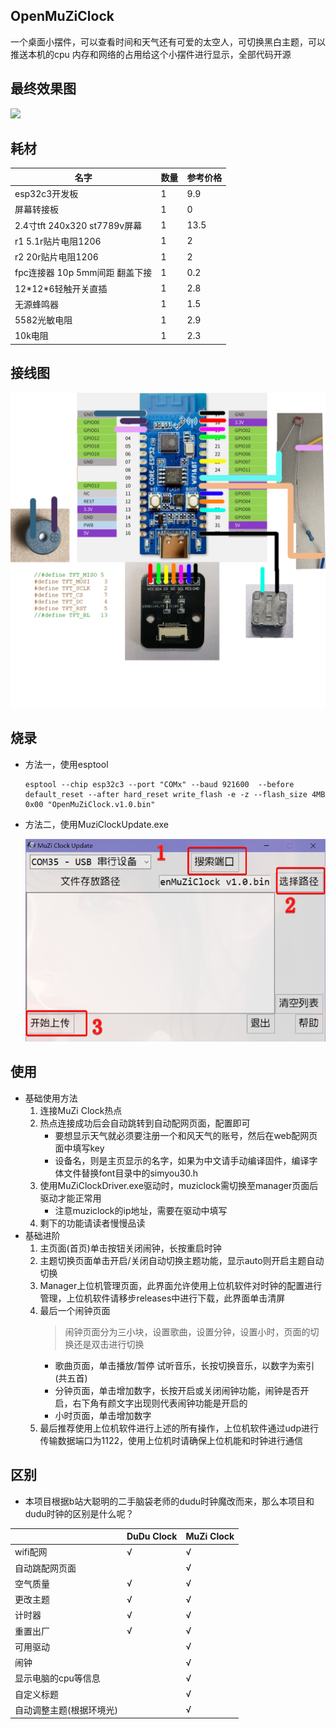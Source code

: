 ## OpenMuZiClock
一个桌面小摆件，可以查看时间和天气还有可爱的太空人，可切换黑白主题，可以推送本机的cpu 内存和网络的占用给这个小摆件进行显示，全部代码开源
## 最终效果图

![](https://github.com/lzq-hopego/muziclock/raw/main/demo/demo1.jpg)

## 耗材
|名字|数量|参考价格|
|---|---|--|
|esp32c3开发板|1|9.9|
|屏幕转接板|1|0|
|2.4寸tft 240x320 st7789v屏幕|1|13.5|
|r1  5.1r贴片电阻1206|1|2|
|r2  20r贴片电阻1206|1|2|
|fpc连接器 10p 5mm间距 翻盖下接|1|0.2|
|12\*12\*6轻触开关直插|1|2.8|
|无源蜂鸣器|1|1.5|
|5582光敏电阻|1|2.9|
|10k电阻|1|2.3|

## 接线图

![](https://github.com/lzq-hopego/OpenMuZiClock/raw/main/demo/connection.png)

## 烧录
- 方法一，使用esptool
  ```
  esptool --chip esp32c3 --port "COMx" --baud 921600  --before default_reset --after hard_reset write_flash -e -z --flash_size 4MB 0x00 "OpenMuZiClock.v1.0.bin"
  ```
- 方法二，使用MuziClockUpdate.exe

  ![](https://github.com/lzq-hopego/OpenMuZiClock/raw/main/demo/upload.png)


## 使用
- 基础使用方法
  1. 连接MuZi Clock热点
  2. 热点连接成功后会自动跳转到自动配网页面，配置即可
     - 要想显示天气就必须要注册一个和风天气的账号，然后在web配网页面中填写key
     - 设备名，则是主页显示的名字，如果为中文请手动编译固件，编译字体文件替换font目录中的simyou30.h
  3. 使用MuZiClockDriver.exe驱动时，muziclock需切换至manager页面后驱动才能正常用
     - 注意muziclock的ip地址，需要在驱动中填写
  4. 剩下的功能请读者慢慢品读
- 基础进阶
  1. 主页面(首页)单击按钮关闭闹钟，长按重启时钟
  2. 主题切换页面单击开启/关闭自动切换主题功能，显示auto则开启主题自动切换
  3. Manager上位机管理页面，此界面允许使用上位机软件对时钟的配置进行管理，上位机软件请移步releases中进行下载，此界面单击清屏
  4. 最后一个闹钟页面
     > 闹钟页面分为三小块，设置歌曲，设置分钟，设置小时，页面的切换还是双击进行切换
     - 歌曲页面，单击播放/暂停 试听音乐，长按切换音乐，以数字为索引(共五首)
     - 分钟页面，单击增加数字，长按开启或关闭闹钟功能，闹钟是否开启，右下角有颜文字出现则代表闹钟功能是开启的
     - 小时页面，单击增加数字
  5. 最后推荐使用上位机软件进行上述的所有操作，上位机软件通过udp进行传输数据端口为1122，使用上位机时请确保上位机能和时钟进行通信


## 区别
- 本项目根据b站大聪明的二手脑袋老师的dudu时钟魔改而来，那么本项目和dudu时钟的区别是什么呢？

||DuDu Clock|MuZi Clock|
|---|- |- |
|wifi配网 | √ | √ |
|自动跳配网页面 |  | √ |
|空气质量 | √ | √ |
|更改主题 | √ | √ |
|计时器 | √ | √ |
|重置出厂 | √ | √ |
|可用驱动 |  | √ |
|闹钟 |  | √ |
|显示电脑的cpu等信息 |  | √ |
|自定义标题 |  | √ |
|自动调整主题(根据环境光) |  | √ |

